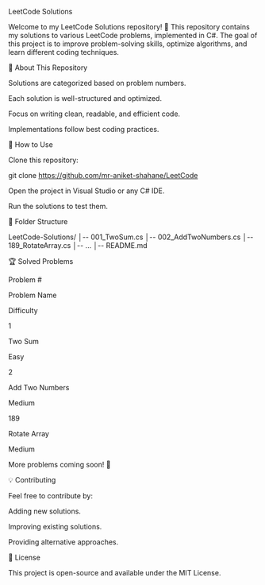LeetCode Solutions

Welcome to my LeetCode Solutions repository! 🚀 This repository contains my solutions to various LeetCode problems, implemented in C#. The goal of this project is to improve problem-solving skills, optimize algorithms, and learn different coding techniques.

📌 About This Repository

Solutions are categorized based on problem numbers.

Each solution is well-structured and optimized.

Focus on writing clean, readable, and efficient code.

Implementations follow best coding practices.

🔧 How to Use

Clone this repository:

git clone https://github.com/mr-aniket-shahane/LeetCode

Open the project in Visual Studio or any C# IDE.

Run the solutions to test them.

📂 Folder Structure

LeetCode-Solutions/
│-- 001_TwoSum.cs
│-- 002_AddTwoNumbers.cs
│-- 189_RotateArray.cs
│-- ...
│-- README.md

🏆 Solved Problems

Problem #

Problem Name

Difficulty

1

Two Sum

Easy

2

Add Two Numbers

Medium

189

Rotate Array

Medium

More problems coming soon! 🚀

💡 Contributing

Feel free to contribute by:

Adding new solutions.

Improving existing solutions.

Providing alternative approaches.

📜 License

This project is open-source and available under the MIT License.
